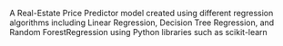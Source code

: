 A Real-Estate Price Predictor model created using different regression algorithms including Linear Regression, Decision Tree Regression, and Random ForestRegression using Python libraries such as scikit-learn
